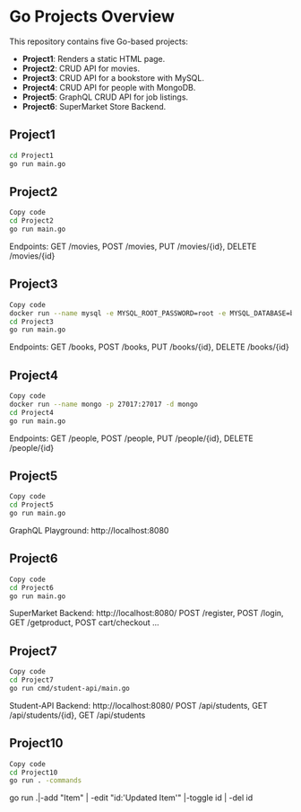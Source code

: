 # Go Projects Overview

This repository contains five Go-based projects:

- **Project1**: Renders a static HTML page.
- **Project2**: CRUD API for movies.
- **Project3**: CRUD API for a bookstore with MySQL.
- **Project4**: CRUD API for people with MongoDB.
- **Project5**: GraphQL CRUD API for job listings.
- **Project6**: SuperMarket Store Backend.


## Project1
```bash
cd Project1
go run main.go
```


## Project2
```bash
Copy code
cd Project2
go run main.go
```
Endpoints: GET /movies, POST /movies, PUT /movies/{id}, DELETE /movies/{id}


## Project3
```bash
Copy code
docker run --name mysql -e MYSQL_ROOT_PASSWORD=root -e MYSQL_DATABASE=bookdb -p 3306:3306 -d mysql
cd Project3
go run main.go
```
Endpoints: GET /books, POST /books, PUT /books/{id}, DELETE /books/{id}


## Project4
```bash
Copy code
docker run --name mongo -p 27017:27017 -d mongo
cd Project4
go run main.go
```
Endpoints: GET /people, POST /people, PUT /people/{id}, DELETE /people/{id}


## Project5
```bash
Copy code
cd Project5
go run main.go
```
GraphQL Playground: http://localhost:8080


## Project6
```bash
Copy code
cd Project6
go run main.go
```
SuperMarket Backend: http://localhost:8080/
POST /register, POST /login, GET /getproduct, POST cart/checkout ...


## Project7
```bash
Copy code
cd Project7
go run cmd/student-api/main.go
```
Student-API Backend: http://localhost:8080/
POST /api/students, GET /api/students/{id}, GET /api/students


## Project10
```bash
Copy code
cd Project10
go run . -commands
```
go run .|-add "Item" | -edit "id:'Updated Item'" |-toggle id | -del id
